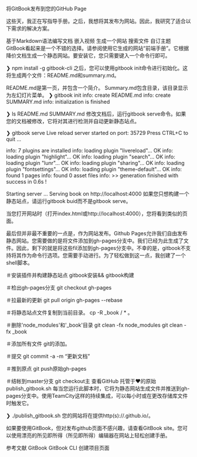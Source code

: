 将GitBook发布到您的GitHub Page


这些天，我正在写指导手册。之后，我想将其发布为网站。因此，我研究了适合以下需求的解决方案。

基于Markdown语法编写文档
嵌入视频
生成一个网站
搜索文件
自订主题
GitBook看起来是一个不错的选择。请参阅使用它生成的网站“前端手册”。它根据降价文档生成一个静态网站。要安装它，您只需要键入一个命令行即可。

❯ npm install -g gitbook-cli
之后，您可以使用gitbook init命令进行初始化。这将生成两个文件：README.md和summary.md。

README.md是第一页，并包含一个简介。
Summary.md包含目录，该目录显示为左幻灯片菜单。
❯ gitbook init
info: create README.md
info: create SUMMARY.md
info: initialization is finished

❯ ls
README.md  SUMMARY.md
修改文档后，运行gitbook serve命令。如果您的文档被修改，它将对其进行检测并自动更新静态站点。

❯ gitbook serve
Live reload server started on port: 35729
Press CTRL+C to quit ...

info: 7 plugins are installed
info: loading plugin "livereload"... OK
info: loading plugin "highlight"... OK
info: loading plugin "search"... OK
info: loading plugin "lunr"... OK
info: loading plugin "sharing"... OK
info: loading plugin "fontsettings"... OK
info: loading plugin "theme-default"... OK
info: found 1 pages
info: found 0 asset files
info: >> generation finished with success in 0.6s !

Starting server ...
Serving book on http://localhost:4000
如果您只想构建一个静态站点，请运行gitbook buid而不是gitbook serve。

当您打开网站时（打开index.html或http://localhost:4000），您将看到类似的页面。

最后但并非最不重要的一点是，作为网站发布。Github Pages允许我们自由发布静态网站。您需要做的是将文件添加到gh-pages分支中。我们已经为此生成了文件。因此，剩下的就是将这些fil添加到gh-pages分支中。不幸的是，gitbook不支持将其作为命令行选项。您需要手动进行。为了轻松做到这一点，我创建了一个shell脚本。

＃安装插件并构建静态站点
gitbook安装&& gitbook构建

＃检出gh-pages分支
git checkout gh-pages

＃拉最新的更新
git pull origin gh-pages --rebase

＃将静态站点文件复制到当前目录。
cp -R _book / *  。

＃删除'node_modules'和'_book'目录
git clean -fx node_modules
git clean -fx _book

＃添加所有文件
git的添加。

＃提交
git commit -a -m “更新文档”

＃推到原点
git push原始gh-pages

＃结帐到master分支
git checkout主
查看GitHub 托管于❤的原始publish_gitbook.sh
每当您运行此脚本时，它将为静态网站生成文件并推送到gh-pages分支中。使用TeamCity这样的持续集成，可以每小时或在更改存储库文件时触发它。

❯ ./publish_gitbook.sh
您的网站将在提供http(s)://<username>.github.io/<projectname>。

如果要使用GitBook，但对发布github页面不感兴趣，请查看GitBook site。您可以使用漂亮的所见即所得（所见即所得）编辑器在网站上轻松创建手册。

参考文献
GitBook
GitBook CLI
创建项目页面